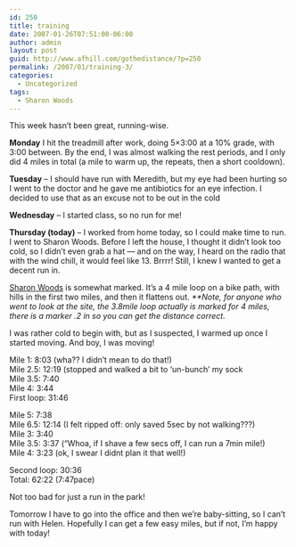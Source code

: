 ```yaml
---
id: 250
title: training
date: 2007-01-26T07:51:00-06:00
author: admin
layout: post
guid: http://www.afhill.com/gothedistance/?p=250
permalink: /2007/01/training-3/
categories:
  - Uncategorized
tags:
  - Sharon Woods
---
```

This week hasn&#8217;t been great, running-wise.

**Monday** I hit the treadmill after work, doing 5&#215;3:00 at a 10% grade, with 3:00 between. By the end, I was almost walking the rest periods, and I only did 4 miles in total (a mile to warm up, the repeats, then a short cooldown).

**Tuesday** &#8211; I should have run with Meredith, but my eye had been hurting so I went to the doctor and he gave me antibiotics for an eye infection. I decided to use that as an excuse not to be out in the cold

**Wednesday** &#8211; I started class, so no run for me!

**Thursday (today)** &#8211; I worked from home today, so I could make time to run. I went to Sharon Woods. Before I left the house, I thought it didn&#8217;t look too cold, so I didn&#8217;t even grab a hat &#8212; and on the way, I heard on the radio that with the wind chill, it would feel like 13. Brrrr! Still, I knew I wanted to get a decent run in.

[Sharon Woods](http://www.metroparks.net/TrailsSharonWoods.aspx) is somewhat marked. It&#8217;s a 4 mile loop on a bike path, with hills in the first two miles, and then it flattens out. _**Note, for anyone who went to look at the site, the 3.8mile loop actually is marked for 4 miles, there is a marker .2 in so you can get the distance correct._

I was rather cold to begin with, but as I suspected, I warmed up once I started moving. And boy, I was moving! 

Mile 1: 8:03 (wha?? I didn&#8217;t mean to do that!)  
Mile 2.5: 12:19 (stopped and walked a bit to &#8216;un-bunch&#8217; my sock  
Mile 3.5: 7:40  
Mile 4: 3:44  
First loop: 31:46

Mile 5: 7:38  
Mile 6.5: 12:14 (I felt ripped off: only saved 5sec by not walking???)  
Mile 3: 3:40  
Mile 3.5: 3:37 (&#8220;Whoa, if I shave a few secs off, I can run a 7min mile!)  
Mile 4: 3:23 (ok, I swear I didnt plan it that well!)

Second loop: 30:36  
Total: 62:22 (7:47pace)

Not too bad for just a run in the park!

Tomorrow I have to go into the office and then we&#8217;re baby-sitting, so I can&#8217;t run with Helen. Hopefully I can get a few easy miles, but if not, I&#8217;m happy with today!